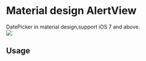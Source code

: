 # Material design AlertView
DatePicker in material design,support iOS 7 and above.     
![](http://ww3.sinaimg.cn/large/81e9aa8bjw1es63p9mq7wg20ac0i91kx.gif)    


## Usage

```objective-c

```
